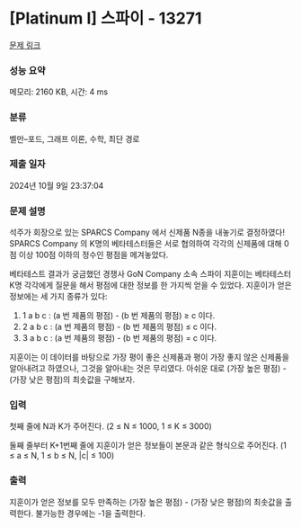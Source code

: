 # [Platinum I] 스파이 - 13271 

[문제 링크](https://www.acmicpc.net/problem/13271) 

### 성능 요약

메모리: 2160 KB, 시간: 4 ms

### 분류

벨만–포드, 그래프 이론, 수학, 최단 경로

### 제출 일자

2024년 10월 9일 23:37:04

### 문제 설명

<p>석주가 회장으로 있는 SPARCS Company 에서 신제품 N종을 내놓기로 결정하였다! SPARCS Company 의 K명의 베타테스터들은 서로 협의하여 각각의 신제품에 대해 0점 이상 100점 이하의 정수인 평점을 메겨놓았다.</p>

<p>베타테스트 결과가 궁금했던 경쟁사 GoN Company 소속 스파이 지훈이는 베타테스터 K명 각각에게 질문을 해서 평점에 대한 정보를 한 가지씩 얻을 수 있었다. 지훈이가 얻은 정보에는 세 가지 종류가 있다:</p>

<ol>
	<li>1 a b c : (a 번 제품의 평점) - (b 번 제품의 평점) ≥ c 이다.</li>
	<li>2 a b c : (a 번 제품의 평점) - (b 번 제품의 평점) ≤ c 이다.</li>
	<li>3 a b c : (a 번 제품의 평점) - (b 번 제품의 평점) = c 이다.</li>
</ol>

<p>지훈이는 이 데이터를 바탕으로 가장 평이 좋은 신제품과 평이 가장 좋지 않은 신제품을 알아내려고 하였으나, 그것을 알아내는 것은 무리였다. 아쉬운 대로 (가장 높은 평점) - (가장 낮은 평점)의 최솟값을 구해보자.</p>

### 입력 

 <p>첫째 줄에 N과 K가 주어진다. (2 ≤ N ≤ 1000, 1 ≤ K ≤ 3000)</p>

<p>둘째 줄부터 K+1번째 줄에 지훈이가 얻은 정보들이 본문과 같은 형식으로 주어진다. (1 ≤ a ≤ N, 1 ≤ b ≤ N, |c| ≤ 100)</p>

### 출력 

 <p>지훈이가 얻은 정보를 모두 만족하는 (가장 높은 평점) - (가장 낮은 평점)의 최솟값을 출력한다. 불가능한 경우에는 -1을 출력한다.</p>

